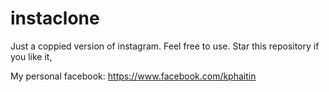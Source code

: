 # instaclone
Just a coppied version of instagram.
Feel free to use. Star this repository if you like it,

My personal facebook: https://www.facebook.com/kphaitin
